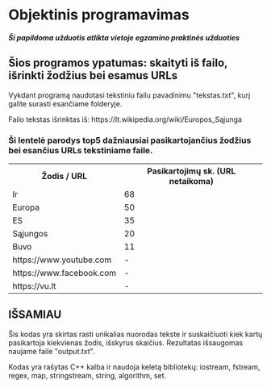 <h1>Objektinis programavimas</h1>
<h4><i>Ši papildoma užduotis atlikta vietoje egzamino praktinės užduoties</i></h4>

<h2>Šios programos ypatumas: skaityti iš failo, išrinkti žodžius bei esamus URLs</h2>
<p>Vykdant programą naudotasi tekstiniu failu pavadinimu "tekstas.txt", kurį galite surasti esančiame folderyje.</p>
<p>Failo tekstas išrinktas iš: https://lt.wikipedia.org/wiki/Europos_Sąjunga</p>
<h3>Ši lentelė parodys top5 dažniausiai pasikartojančius žodžius bei esančius URLs tekstiniame faile.</h3>
<table>
  <tr>
    <th>Žodis / URL</th>
    <th>Pasikartojimų sk. (URL netaikoma)</th>
  </tr>
  <tr>
    <td>Ir</td>
    <td>68</td>
  </tr>
  <tr>
    <td>Europa</td>
    <td>50</td>
  </tr>
  <tr>
    <td>ES</td>
    <td>35</td>
  </tr>
  <tr>
    <td>Sąjungos</td>
    <td>20</td>
  </tr>
  <tr>
    <td>Buvo</td>
    <td>11</td>
  </tr>
  <tr>
    <td>https://www.youtube.com</td>
    <td>-</td>
  </tr>
  <tr>
    <td>https://www.facebook.com</td>
    <td>-</td>
  </tr>
   <tr>
    <td>https://vu.lt</td>
    <td>-</td>
  </tr>
</table>
<h2>IŠSAMIAU</h2>
<p>Šis kodas yra skirtas rasti unikalias nuorodas tekste ir suskaičiuoti kiek kartų pasikartoja kiekvienas žodis, išskyrus skaičius. Rezultatas išsaugomas naujame faile "output.txt".</p>
<p>Kodas yra rašytas C++ kalba ir naudoja keletą bibliotekų: iostream, fstream, regex, map, stringstream, string, algorithm, set.</p>
